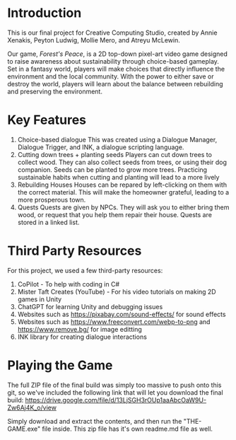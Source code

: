 # Introduction
This is our final project for Creative Computing Studio, 
created by Annie Xenakis, Peyton Ludwig, Mollie Mero, and Atreyu McLewin.

Our game, *Forest's Peace*, is a 2D top-down pixel-art video game designed to raise 
awareness about sustainability through choice-based gameplay. Set in a fantasy world, 
players will make choices that directly influence the environment and the local community. 
With the power to either save or destroy the world, players will learn about the balance 
between rebuilding and preserving the environment.

# Key Features
1) Choice-based dialogue 
   This was created using a Dialogue Manager, Dialogue Trigger, and INK, a dialogue scripting language.
2) Cutting down trees + planting seeds
   Players can cut down trees to collect wood. They can also collect seeds from trees, or using their dog companion. 
   Seeds can be planted to grow more trees. Practicing sustainable habits when cutting and planting will lead to a
   more lively 
3) Rebuilding Houses
   Houses can be repared by left-clicking on them with the correct material.
   This will make the homeowner grateful, leading to a more prosperous town. 
4) Quests
   Quests are given by NPCs. They will ask you to either bring them wood, or request that you help them 
   repair their house. Quests are stored in a linked list.

# Third Party Resources
For this project, we used a few third-party resources:
1) CoPilot - To help with coding in C#
2) Mister Taft Creates (YouTube) - For his video tutorials on making 2D games in Unity
3) ChatGPT for learning Unity and debugging issues
4) Websites such as https://pixabay.com/sound-effects/ for sound effects
5) Websites such as https://www.freeconvert.com/webp-to-png and https://www.remove.bg/ for image editting
6) INK library for creating dialogue interactions

# Playing the Game
The full ZIP file of the final build was simply too massive to push onto this git, so we've included the following link that will let you download the final build:
https://drive.google.com/file/d/13LjSGH3rOUp1aaAbcOaW9U-Zw6Aj4K_o/view

Simply download and extract the contents, and then run the "THE-GAME.exe" file inside. This zip file has it's own readme.md file as well.
